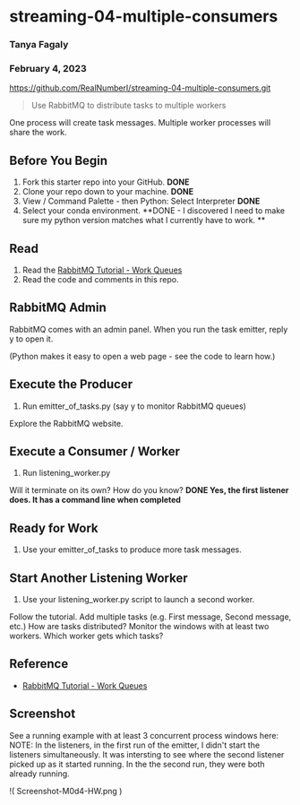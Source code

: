 # streaming-04-multiple-consumers
### Tanya Fagaly
### February 4, 2023
 https://github.com/RealNumberI/streaming-04-multiple-consumers.git

> Use RabbitMQ to distribute tasks to multiple workers

One process will create task messages. Multiple worker processes will share the work. 


## Before You Begin

1. Fork this starter repo into your GitHub. **DONE**
1. Clone your repo down to your machine. **DONE**
1. View / Command Palette - then Python: Select Interpreter **DONE**
1. Select your conda environment. **DONE - I discovered I need to make sure my python version matches what I currently have to work. **

## Read

1. Read the [RabbitMQ Tutorial - Work Queues](https://www.rabbitmq.com/tutorials/tutorial-two-python.html)
1. Read the code and comments in this repo.

## RabbitMQ Admin 

RabbitMQ comes with an admin panel. When you run the task emitter, reply y to open it. 

(Python makes it easy to open a web page - see the code to learn how.)

## Execute the Producer

1. Run emitter_of_tasks.py (say y to monitor RabbitMQ queues)

Explore the RabbitMQ website.

## Execute a Consumer / Worker

1. Run listening_worker.py

Will it terminate on its own? How do you know? **DONE  Yes, the first listener does.  It has a command line when completed**

## Ready for Work

1. Use your emitter_of_tasks to produce more task messages.

## Start Another Listening Worker 

1. Use your listening_worker.py script to launch a second worker. 

Follow the tutorial. 
Add multiple tasks (e.g. First message, Second message, etc.)
How are tasks distributed? 
Monitor the windows with at least two workers. 
Which worker gets which tasks?


## Reference

- [RabbitMQ Tutorial - Work Queues](https://www.rabbitmq.com/tutorials/tutorial-two-python.html)


## Screenshot

See a running example with at least 3 concurrent process windows here:
NOTE: In the listeners, in the first run of the emitter, I didn't start the listeners simultaneously. It was intersting to see where the second listener picked up as it started running. In the the second run, they were both already running.  

!( Screenshot-M0d4-HW.png )
